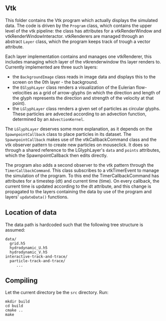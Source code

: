 ## Vtk
This folder contains the Vtk program which actually displays the simulated data. The code is driven by the `Program` class, which contains the upper level of the vtk pipeline: the class has attributes for a vtkRenderWindow and vtkRenderWindowInteractor. vtkRenderers are managed through an abstract `Layer` class, which the program keeps track of trough a vector attribute.

Each layer implementation contains and manages one vtkRenderer, this includes managing which layer of the vtkrenderwindow ths layer renders to. Currently implemented are three such layers:
 * the `BackgroundImage` class reads in image data and displays this to the screen on the 0th layer - the background.
 * the `EGlyphLayer` class renders a visualization of the Eulerian flow-velocities as a grid of arrow-glyphs (in which the direction and length of the glyph represents the direction and strength of the velocity at that point).
 * the `LGlyphLayer` class renders a given set of particles as circular glyphs. These particles are advected according to an advection function, determined by an `AdvectionKernel`.

The `LGlyphLayer` deserves some more explanation, as it depends on the `SpawnpointCallback` class to place particles in its dataset. The `SpawnpointCallback` makes use of the vtkCallbackCommand class and the vtk observer pattern to create new particles on mouseclick. It does so through a shared reference to the LGlyphLayer's `data` and `points` attributes, which the SpawnpointCallback then edits directly. 

The program also adds a second observer to the vtk pattern through the `TimerCallbackCommand`. This class subscribes to a vtkTimerEvent to manage the simulation of the program. To this end the TimerCallbackCommand has attributes for a timestep (dt) and current time (time). On every callback, the current time is updated according to the dt attribute, and this change is propagated to the layers containing the data by use of the program and layers' `updateData()` functions.


## Location of data
The data path is hardcoded such that the following tree structure is assumed:
```
data/
  grid.h5
  hydrodynamic_U.h5
  hydrodynamic_V.h5
interactive-track-and-trace/
  particle-track-and-trace/
     ...
```

## Compiling
Let the current directory be the `src` directory. Run:
```shell
mkdir build
cd build
cmake ..
make
```


